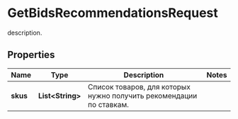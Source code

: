 

# GetBidsRecommendationsRequest

description.

## Properties

| Name | Type | Description | Notes |
|------------ | ------------- | ------------- | -------------|
|**skus** | **List&lt;String&gt;** | Список товаров, для которых нужно получить рекомендации по ставкам.  |  |



